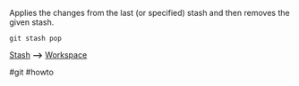 Applies the changes from the last (or specified) stash and then removes the given stash.

```
git stash pop
```

[Stash](Git_Stages_1Stash) **-->** [Workspace](Git_Stages_2Workspace)

#git  #howto 